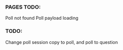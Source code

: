 ### PAGES TODO:
Poll not found
Poll payload loading

### TODO:
Change poll session copy to poll, and poll to question